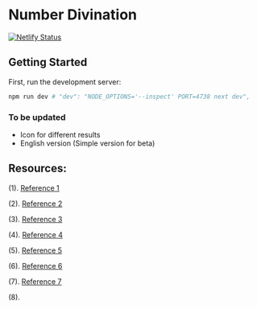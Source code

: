 # Number Divination

[![Netlify Status](https://api.netlify.com/api/v1/badges/8568e59a-4139-47f7-bc01-1598c5dada7b/deploy-status)](https://app.netlify.com/sites/zhouyi/deploys)

## Getting Started

First, run the development server:

```bash
npm run dev # "dev": "NODE_OPTIONS='--inspect' PORT=4738 next dev",
```

### To be updated

- Icon for different results
- English version (Simple version for beta)

## Resources:

(1). <a href="https://www.k366.com/gua/" target="_blank">Reference 1</a>

(2). <a href="https://www.guoyi360.com/" target="_blank">Reference 2</a>

(3). <a href="https://www.zhouyi.cc/zhouyi/yijing64/" target="_blank">Reference 3</a>

(4). <a href="https://m.guoxuez.com/64gua/yigua/26784.html" target="_blank">Reference 4</a>

(5). <a href="http://ly.yishihui.net/category/liuyaorumen" target="_blank">Reference 5</a>

(6). <a href="https://zh.wikipedia.org/zh/%E5%91%A8%E6%98%93%E5%85%AD%E5%8D%81%E5%9B%9B%E5%8D%A6%E5%88%97%E8%A1%A8" target="_blank">Reference 6</a>

(7). <a href="https://yijing.5000yan.com/rumen/500.html" target="_blank">Reference 7</a>

(8). <a href="" target="_blank"></a>
